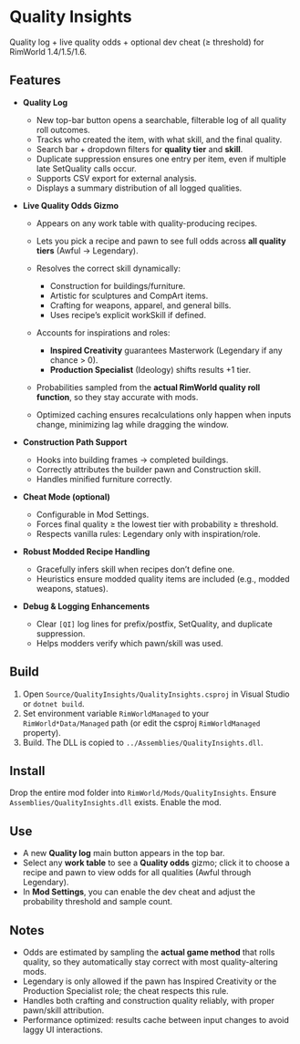 # Quality Insights

Quality log + live quality odds + optional dev cheat (≥ threshold) for RimWorld 1.4/1.5/1.6.

## Features

* **Quality Log**

  * New top-bar button opens a searchable, filterable log of all quality roll outcomes.
  * Tracks who created the item, with what skill, and the final quality.
  * Search bar + dropdown filters for **quality tier** and **skill**.
  * Duplicate suppression ensures one entry per item, even if multiple late SetQuality calls occur.
  * Supports CSV export for external analysis.
  * Displays a summary distribution of all logged qualities.

* **Live Quality Odds Gizmo**

  * Appears on any work table with quality-producing recipes.
  * Lets you pick a recipe and pawn to see full odds across **all quality tiers** (Awful → Legendary).
  * Resolves the correct skill dynamically:

    * Construction for buildings/furniture.
    * Artistic for sculptures and CompArt items.
    * Crafting for weapons, apparel, and general bills.
    * Uses recipe’s explicit workSkill if defined.
  * Accounts for inspirations and roles:

    * **Inspired Creativity** guarantees Masterwork (Legendary if any chance > 0).
    * **Production Specialist** (Ideology) shifts results +1 tier.
  * Probabilities sampled from the **actual RimWorld quality roll function**, so they stay accurate with mods.
  * Optimized caching ensures recalculations only happen when inputs change, minimizing lag while dragging the window.

* **Construction Path Support**

  * Hooks into building frames → completed buildings.
  * Correctly attributes the builder pawn and Construction skill.
  * Handles minified furniture correctly.

* **Cheat Mode (optional)**

  * Configurable in Mod Settings.
  * Forces final quality ≥ the lowest tier with probability ≥ threshold.
  * Respects vanilla rules: Legendary only with inspiration/role.

* **Robust Modded Recipe Handling**

  * Gracefully infers skill when recipes don’t define one.
  * Heuristics ensure modded quality items are included (e.g., modded weapons, statues).

* **Debug & Logging Enhancements**

  * Clear `[QI]` log lines for prefix/postfix, SetQuality, and duplicate suppression.
  * Helps modders verify which pawn/skill was used.

## Build

1. Open `Source/QualityInsights/QualityInsights.csproj` in Visual Studio or `dotnet build`.
2. Set environment variable `RimWorldManaged` to your `RimWorld*Data/Managed` path (or edit the csproj `RimWorldManaged` property).
3. Build. The DLL is copied to `../Assemblies/QualityInsights.dll`.

## Install

Drop the entire mod folder into `RimWorld/Mods/QualityInsights`. Ensure `Assemblies/QualityInsights.dll` exists. Enable the mod.

## Use

* A new **Quality log** main button appears in the top bar.
* Select any **work table** to see a **Quality odds** gizmo; click it to choose a recipe and pawn to view odds for all qualities (Awful through Legendary).
* In **Mod Settings**, you can enable the dev cheat and adjust the probability threshold and sample count.

## Notes

* Odds are estimated by sampling the **actual game method** that rolls quality, so they automatically stay correct with most quality-altering mods.
* Legendary is only allowed if the pawn has Inspired Creativity or the Production Specialist role; the cheat respects this rule.
* Handles both crafting and construction quality reliably, with proper pawn/skill attribution.
* Performance optimized: results cache between input changes to avoid laggy UI interactions.
